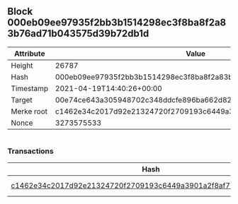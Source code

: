 ## Block 000eb09ee97935f2bb3b1514298ec3f8ba8f2a83b76ad71b043575d39b72db1d

Attribute | Value
--- | ---
Height | 26787
Hash | 000eb09ee97935f2bb3b1514298ec3f8ba8f2a83b76ad71b043575d39b72db1d
Timestamp | 2021-04-19T14:40:26+00:00
Target | 00e74ce643a305948702c348ddcfe896ba662d82c1a228faf4ad12250f07334e
Merke root | c1462e34c2017d92e21324720f2709193c6449a3901a2f8af78ceaa4e44c335b
Nonce | 3273575533

```

```

### Transactions

Hash | Amount
--- | ---
[c1462e34c2017d92e21324720f2709193c6449a3901a2f8af78ceaa4e44c335b](c1462e34c2017d92e21324720f2709193c6449a3901a2f8af78ceaa4e44c335b.md) | 10.00000000 SKEPTI 
